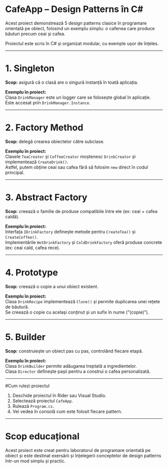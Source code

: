 # CafeApp – Design Patterns în C#

Acest proiect demonstrează 5 design patterns clasice în programare orientată pe obiect, folosind un exemplu simplu: o cafenea care produce băuturi precum ceai și cafea.

Proiectul este scris în C# și organizat modular, cu exemple ușor de înțeles.

---

# 1. Singleton

**Scop:** asigură că o clasă are o singură instanță în toată aplicația.

**Exemplu în proiect:**  
Clasa `DrinkManager` este un logger care se folosește global în aplicație.  
Este accesat prin `DrinkManager.Instance`.

---

# 2. Factory Method

**Scop:** delegă crearea obiectelor către subclase.

**Exemplu în proiect:**  
Clasele `TeaCreator` și `CoffeeCreator` moștenesc `DrinkCreator` și implementează `CreateDrink()`.  
Astfel, putem obține ceai sau cafea fără să folosim `new` direct în codul principal.

---

# 3. Abstract Factory

**Scop:** creează o familie de produse compatibile între ele (ex: ceai + cafea caldă).

**Exemplu în proiect:**  
Interfața `IDrinkFactory` definește metode pentru `CreateTea()` și `CreateCoffee()`.  
Implementările `HotDrinkFactory` și `ColdDrinkFactory` oferă produse concrete (ex: ceai cald, cafea rece).

---

# 4. Prototype

**Scop:** creează o copie a unui obiect existent.

**Exemplu în proiect:**  
Clasa `DrinkRecipe` implementează `Clone()` și permite duplicarea unei rețete de băutură.  
Se creează o copie cu același conținut și un sufix în nume ("(copie)").

---

# 5. Builder

**Scop:** construiește un obiect pas cu pas, controlând fiecare etapă.

**Exemplu în proiect:**  
Clasa `DrinkBuilder` permite adăugarea treptată a ingredientelor.  
Clasa `Director` definește pașii pentru a construi o cafea personalizată.

---

#Cum rulezi proiectul

1. Deschide proiectul în Rider sau Visual Studio.
2. Selectează proiectul `CafeApp`.
3. Rulează `Program.cs`.
4. Vei vedea în consolă cum este folosit fiecare pattern.

---

# Scop educațional

Acest proiect este creat pentru laboratorul de programare orientată pe obiect și este destinat exersării și înțelegerii conceptelor de design patterns într-un mod simplu și practic.
